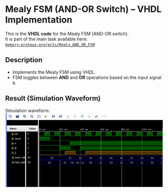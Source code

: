 # Mealy FSM (AND-OR Switch) – VHDL Implementation

This is the **VHDL code** for the Mealy FSM (AND-OR switch).  
It is part of the main task available here:  
[`memory-proteus-projects/Mealy_AND_OR_FSM`](https://github.com/mennareda84/memory-proteus-projects/tree/main/Mealy_AND_OR_FSM)

## Description
- Implements the Mealy FSM using VHDL.
- FSM toggles between **AND** and **OR** operations based on the input signal `B`.

## Result (Simulation Waveform)

Simulation waveform:
![Waveform](./waveform/waveform.png)
